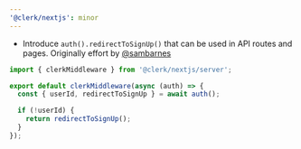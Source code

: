 ```yaml
---
'@clerk/nextjs': minor
---
```


- Introduce `auth().redirectToSignUp()` that can be used in API routes and pages. Originally effort by [@sambarnes](https://github.com/clerk/javascript/pull/5407)

```ts
import { clerkMiddleware } from '@clerk/nextjs/server';

export default clerkMiddleware(async (auth) => {
  const { userId, redirectToSignUp } = await auth();

  if (!userId) {
    return redirectToSignUp();
  }
});
```
